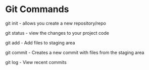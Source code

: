 # Git Commands

git init - allows you create a new repository/repo

git status - view the changes to your project code

git add - Add files to staging area

git commit - Creates a new commit with files from the staging area

git log - View recent commits